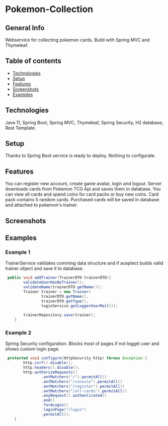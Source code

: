 # Pokemon-Collection
## General Info
 Webservice for collecting pokemon cards. Build with Spring MVC and Thymeleaf.
 ## Table of contents
* [Technologies](#technologies)
* [Setup](#setup)
* [Features](#features)
* [Screenshots](#screenshots)
* [Examples](#examples)
## Technologies
Java 11, Spring Boot, Spring MVC, Thymeleaf, Spring Security, H2 database, Rest Template.
## Setup
Thanks to Spring Boot service is ready to deploy. Nothing to corfigurate.
## Features
You can register new account, create game avatar, login and logout. Server downloads cards from Pokemon TCG Api and saves them in database. 
You can view all cards and spend coins for card packs or buy new coins. Card pack contains 5 random cards. Purchased cards will be 
saved in database and attached to pokemon's trainer. 
## Screenshots
## Examples
### Example 1
TrainerService validates comming data structure and if aceptect builds valid trainer object and save it to database.
```java
 public void addTrainer(TrainerDTO trainerDTO){
        validateUserHasNoTrainer();
        validateName(trainerDTO.getName());
        Trainer trainer = new Trainer(
                trainerDTO.getName(),
                trainerDTO.getType(),
                loginService.getLoggerUserMail());
        
        trainerRepository.save(trainer);
    }
```
### Example 2
Spring Security configuration. Blocks most of pages if not logget user and shows custom login page.
```java
 protected void configure(HttpSecurity http) throws Exception {
        http.csrf().disable();
        http.headers().disable();
        http.authorizeRequests()
                .antMatchers("/").permitAll()
                .antMatchers("/console").permitAll()
                .antMatchers("/register").permitAll()
                .antMatchers("/all-cards").permitAll()
                .anyRequest().authenticated()
                .and()
                .formLogin()
                .loginPage("/login")
                .permitAll();
    }
```
